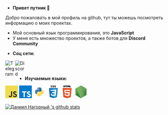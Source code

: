 
+  **Привет путник 🤙**

Добро пожаловать в мой профиль на github, тут ты можешь посмотреть информацию о моих проектах.

* Мой основный язык программирования, это **JavaScript**
* У меня есть множество проектов, а также ботов для **Discord Community**

 
 

 
+ **Соц сети:**
<a href="https://t.me/kekkotik11">
  <img align="left" alt="Telegram" width="31px" src="https://raw.githubusercontent.com/perssBest/perssBest/master/assets/telegram.svg" />
</a>

<a href="https://discord.gg/deC3HkM">
  <img align="left" alt="Discord" width="31px" src="https://raw.githubusercontent.com/perssBest/perssBest/master/assets/discord.svg" />
</a>

 

 
<br><br>

+ **Изучаемые языки:**

<img height="40" src="https://raw.githubusercontent.com/github/explore/80688e429a7d4ef2fca1e82350fe8e3517d3494d/topics/javascript/javascript.png"> <img height="40" src="https://raw.githubusercontent.com/github/explore/80688e429a7d4ef2fca1e82350fe8e3517d3494d/topics/typescript/typescript.png"> <img height="40" src="https://raw.githubusercontent.com/github/explore/80688e429a7d4ef2fca1e82350fe8e3517d3494d/topics/python/python.png"> <img height="40" src="https://raw.githubusercontent.com/github/explore/80688e429a7d4ef2fca1e82350fe8e3517d3494d/topics/css/css.png">   <img height="40" src="https://raw.githubusercontent.com/github/explore/80688e429a7d4ef2fca1e82350fe8e3517d3494d/topics/html/html.png">   <img height="40" src="https://raw.githubusercontent.com/github/explore/80688e429a7d4ef2fca1e82350fe8e3517d3494d/topics/nodejs/nodejs.png">  

<a href="https://github.com/XDENIX">
  <img align="center" src="https://github-readme-stats.anuraghazra1.vercel.app/api?username=XDENIX&show_icons=true&include_all_commits=true&theme=dark" alt="Даниил Нагорный
's github stats" />
 
<br><br>

<a href="https://github.com/XDENIX">  
<a href="https://discord.gg/3gRQkAD">
 </a>
